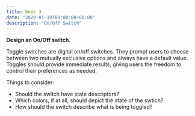 ```yaml
---
title: Week 3
date: "2020-01-19T00:00:00+00:00"
description: "On/Off Switch"
---
```


**Design an On/Off switch.**

Toggle switches are digital on/off switches. They prompt users to choose between two mutually exclusive options and always have a default value. Toggles should provide immediate results, giving users the freedom to control their preferences as needed.

Things to consider:
- Should the switch have state descriptors?
- Which colors, if at all, should depict the state of the swtich?
- How should the switch describe what is being toggled?
